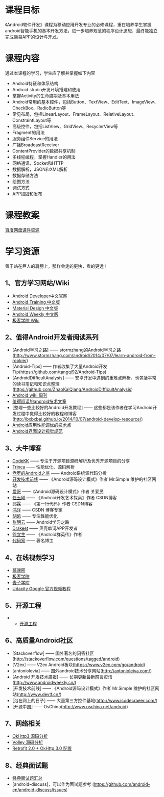 # 课程目标
《Android软件开发》课程为移动应用开发专业的必修课程，重在培养学生掌握android智能手机的基本开发方法，进一步培养规范的程序设计思想，最终能独立完成简易APP的设计与开发。
# 课程内容
通过本课程的学习，学生应了解并掌握如下内容
* Android特征和体系结构
* Android studio开发环境搭建和使用
* 掌握Activity的生命周期及基本用法
* Android常用的基本控件，包括Button、TextView、EditText、ImageView、CheckBox、RadioButton等
* 常见布局，包括LinearLayout、FrameLayout、RelativeLayout、ConstraintLayout等
* 高级控件，包括ListView、GridView、RecyclerView等
* Fragment的用法
* 服务组件Service的用法
* 广播BroadcastReceiver
* ContentProvider的数据共享机制
* 多线程编程，掌握Handler的用法
* 网络通讯，Socket和HTTP
* 数据解析，JSON和XML解析
* 数据存储方法
* 绘图方法
* 调试方式
* APP加固和发布

# 课程教案
[百度网盘课件资源](https://pan.baidu.com/s/1boUYhH1)

# 学习资源

善于站在巨人的肩膀上，那样会走的更快，看的更远！

## 1、官方学习网站/Wiki
* [Android Developer中文官网](https://developer.android.google.cn/index.html)
* [Android Training 中文版](http://hukai.me/android-training-course-in-chinese/index.html)
* [Material Design 中文版](http://wiki.jikexueyuan.com/project/material-design/)
* [Android Weekly 中文版](http://wiki.jikexueyuan.com/project/android-weekly/)
* [极客学院 Wiki](http://wiki.jikexueyuan.com/)

## 2、值得Android开发者阅读系列
* [Android学习之路] —— stormzhang的Android学习之路(http://www.stormzhang.com/android/2014/07/07/learn-android-from-rookie/)
* [Android-Tips] —— 作者收集了大量Android开发Tip(https://github.com/tangqi92/Android-Tips)
* [AndroidDifficultAnalysis] —— 安卓开发中遇到的重难点解析，也包括平常的读书笔记和知识点整理(https://github.com/ZhaoKaiQiang/AndroidDifficultAnalysis)
* [Android wiki 周刊](https://github.com/bboyfeiyu/android-tech-frontier/wiki)
* [值得阅读的android技术文章](https://github.com/bboyfeiyu/Worth-Reading-the-Android-technical-articles)
* [整理一些比较好的Android开发教程] —— 这些都是该作者在学习Android开发过程中觉得比较好的教程和博客(http://bxbxbai.github.io/2014/10/07/android-develop-resource/)
* [Android应用性能调优的技术点](http://zhuanlan.zhihu.com/kaede/20326073)
* [Android界面设计视觉规范](http://www.woshipm.com/ucd/243897.html?utm_source=tuicool&utm_medium=referral)

## 3、大牛博客
* [CodeKK](http://a.codekk.com/) —— 专注于开源项目源码解析及优秀开源项目的分享
* [Trinea](http://www.trinea.cn/) —— 性能优化、源码解析
* [老罗的Android之旅](http://blog.csdn.net/Luoshengyang) —— Android系统源代码分析
* [开发技术前线](http://www.devtf.cn/) —— 《Android源码设计模式》作者 Mr.Simple 维护的社区网站
* [爱哥](http://blog.csdn.net/aigestudio) ——《Android源码设计模式》作者 关爱民
* [任玉刚](http://blog.csdn.net/singwhatiwanna) —— 《Android开发艺术探索》作者 CSDN博客
* [郭霖](http://blog.csdn.net/guolin_blog) —— 《第一行代码》作者 CSDN博客
* [鸿洋](http://blog.csdn.net/lmj623565791) —— CSDN 博客专家
* [胡凯](http://hukai.me/) —— 专注性能优化
* [张明云](http://www.jianshu.com/users/e6885381f7d4/latest_articles) —— Android学习之路
* [Drakeet](http://drakeet.me/) —— 贝壳单词APP开发者
* [徐宜生](http://blog.csdn.net/eclipsexys) —— 《Android群英传》作者
* [代码家](http://blog.daimajia.com/) —— 著名博主

## 4、在线视频学习
* [慕课网](https://www.imooc.com/course/list?c=android)
* [极客学院](http://www.jikexueyuan.com/course/android/)
* [麦子学院](http://www.maiziedu.com/)
* [Udacity Google 官方视频教程](https://www.udacity.com/courses/android)

## 5、开源工程
* * [开源工程](https://github.com/Trinea/android-open-project)

## 6、高质量Android社区
* [Stackoverflow] —— 国外著名的问答社区(http://stackoverflow.com/questions/tagged/android)
* [V2ex] —— V2ex Android板块(https://www.v2ex.com/go/android)
* [antoniolevia] —— 国外android技术分享网站(http://antonioleiva.com/)
* [Android 开发技术周报] —— 长期更新最新前言资讯(http://www.androidweekly.cn/)
* [开发技术前线] —— 《Android源码设计模式》作者 Mr.Simple 维护的社区网站(http://www.devtf.cn/)
* [泡在网上的日子] —— 大量第三方控件基地(http://www.jcodecraeer.com/)
* [开源中国] —— OsChina(http://www.oschina.net/android)

## 7、网络相关
* [OkHttp3 源码分析](http://www.jianshu.com/p/aad5aacd79bf)
* [Volley 源码分析](http://blog.csdn.net/nugongahou110/article/details/46829605)
* [Retrofit 2.0 + OkHttp 3.0 配置](https://drakeet.me/retrofit-2-0-okhttp-3-0-config)

## 8、经典面试题
* [经典面试题汇总](http://blog.csdn.net/mc_hust/article/details/49517915)
* [android-discuss]，可以作为面试题参考 (https://github.com/android-cn/android-discuss/issues)
